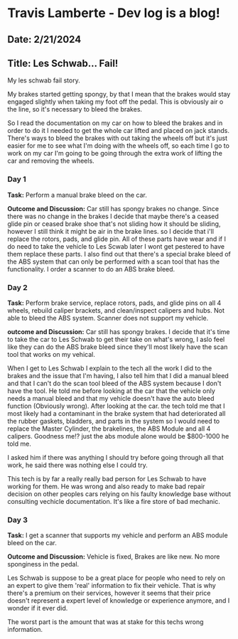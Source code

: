 # Travis Lamberte - Dev log is a blog!

## Date: 2/21/2024

## Title: Les Schwab... Fail!

My les schwab fail story.

My brakes started getting spongy, by that I mean that the brakes would stay engaged slightly when taking my foot off the pedal. This is obviously air o the line, so it's necessary to bleed the brakes.

So I read the documentation on my car on how to bleed the brakes and in order to do it I needed to get the whole car lifted and placed on jack stands. There's ways to bleed the brakes with out taking the wheels off but it's just easier for me to see what I'm doing with the wheels off, so each time I go to work on my car I'm going to be going through the extra work of lifting the car and removing the wheels.

### Day 1

**Task:** Perform a manual brake bleed on the car.

**Outcome and Discussion:** Car still has spongy brakes no change. Since there was no change in the brakes I decide that maybe there's a ceased glide pin or ceased brake shoe that's not sliding how it should be sliding, however I still think it might be air in the brake lines. so I decide that i'll replace the rotors, pads, and glide pin. All of these parts have wear and if I do need to take the vehicle to Les Scwab later I wont get pestered to have them replace these parts. I also find out that there's a special brake bleed of the ABS system that can only be performed with a scan tool that has the functionality. I order a scanner to do an ABS brake bleed.

### Day 2

**Task:** Perform brake service, replace rotors, pads, and glide pins on all 4 wheels, rebuild caliper brackets, and clean/inspect calipers and hubs. Not able to bleed the ABS system. Scanner does not support my vehicle.

**outcome and Discussion:** Car still has spongy brakes. I decide that it's time to take the car to Les Schwab to get their take on what's wrong, I aslo feel like they can do the ABS brake bleed since they'll most likely have the scan tool that works on my vehical.

When I get to Les Schwab I explain to the tech all the work I did to the brakes and the issue that I'm having, I also tell him that I did a manual bleed and that I can't do the scan tool bleed of the ABS system because I don't have the tool. He told me before looking at the car that the vehicle only needs a manual bleed and that my vehicle doesn't have the auto bleed function (Obviously wrong). After looking at the car. the tech told me that I most likely had a contaminant in the brake system that had deteriorated all the rubber gaskets, bladders, and parts in the system so I would need to replace the Master Cylinder, the brakelines, the ABS Module and all 4 calipers. Goodness me!? just the abs module alone would be $800-1000 he told me.

I asked him if there was anything I should try before going through all that work, he said there was nothing else I could try.

This tech is by far a really really bad person for Les Schwab to have working for them. He was wrong and also ready to make bad repair decision on other peoples cars relying on his faulty knowledge base without consulting vechicle documentation. It's like a fire store of bad mechanic.

### Day 3

**Task:** I get a scanner that supports my vehicle and perform an ABS module bleed on the car.

**Outcome and Discussion:** Vehicle is fixed, Brakes are like new. No more sponginess in the pedal.

Les Schwab is suppose to be a great place for people who need to rely on an expert to give them 'real' information to fix their vehicle. That is why there's a premium on their services, however it seems that their price doesn't represent a expert level of knowledge or experience anymore, and I wonder if it ever did.

The worst part is the amount that was at stake for this techs wrong information.
